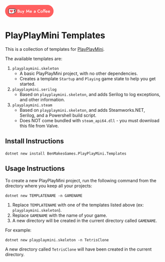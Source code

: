 [![Buy Me a Coffee at ko-fi.com](https://raw.githubusercontent.com/BenMakesGames/AssetsForNuGet/main/buymeacoffee.png)](https://ko-fi.com/A0A12KQ16)

# PlayPlayMini Templates

This is a collection of templates for [PlayPlayMini](https://github.com/BenMakesGames/PlayPlayMini).

The available templates are:
1. `playplaymini.skeleton`
   * A basic PlayPlayMini project, with no other dependencies.
   * Creates a template `Startup` and `Playing` game state to help you get started.
2. `playplaymini.serilog`
   * Based on `playplaymini.skeleton`, and adds Serilog to log exceptions, and other information.
3. `playplaymini.steam`
    * Based on `playplaymini.skeleton`, and adds Steamworks.NET, Serilog, and a Powershell build script.
    * Does NOT come bundled with `steam_api64.dll` - you must download this file from Valve.
   
## Install Instructions

`dotnet new install BenMakesGames.PlayPlayMini.Templates`

## Usage Instructions

To create a new PlayPlayMini project, run the following command from the directory where you keep all your projects:

`dotnet new TEMPLATENAME -n GAMENAME`

1. Replace `TEMPLATENAME` with one of the templates listed above (ex: `playplaymini.skeleton`).
2. Replace `GAMENAME` with the name of your game.
3. A new directory will be created in the current directory called `GAMENAME`. 

For example:

`dotnet new playplaymini.skeleton -n TetrisClone`

A new directory called `TetrisClone` will have been created in the current directory.
